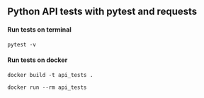 ## Python API tests with pytest and requests


#### Run tests on terminal
```pytest -v```


#### Run tests on docker

```docker build -t api_tests .```

```docker run --rm api_tests```
